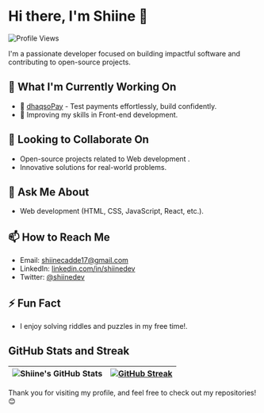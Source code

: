 # Hi there, I'm Shiine 👋

![Profile Views](https://komarev.com/ghpvc/?username=shiinedev&color=blue)

I'm a passionate developer focused on building impactful software and contributing to open-source projects. 

## 🔭 What I'm Currently Working On
- 🌟 [dhaqsoPay](https://github.com/shiinedev/dhaqsoPay) - Test payments effortlessly, build confidently.
- 🚀 Improving my skills in Front-end development.


## 👯 Looking to Collaborate On
- Open-source projects related to Web development .
- Innovative solutions for real-world problems.

## 💬 Ask Me About
- Web development (HTML, CSS, JavaScript, React, etc.).

## 📫 How to Reach Me
- Email: [shiinecadde17@gmail.com](mailto:shiinecadde17@gmail.com)
- LinkedIn: [linkedin.com/in/shiinedev](https://www.linkedin.com/in/shiine-dev-0a91aa340/)
- Twitter: [@shiinedev](https://twitter.com/shiinedev)

## ⚡ Fun Fact
- I enjoy solving riddles and puzzles in my free time!.

## GitHub Stats and Streak

| ![Shiine's GitHub Stats](https://github-readme-stats.vercel.app/api?username=shiinedev&show_icons=true&theme=radical) | [![GitHub Streak](https://streak-stats.demolab.com/?user=shiinedev&theme=radical)](https://git.io/streak-stats) |
|:---:|:---:|


Thank you for visiting my profile, and feel free to check out my repositories! 😊


